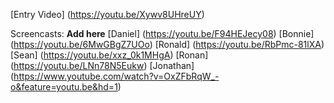 [Entry Video] (https://youtu.be/Xywv8UHreUY)

Screencasts:
**Add here**
[Daniel] (https://youtu.be/F94HEJecy08)
[Bonnie] (https://youtu.be/6MwGBgZ7UOo)
[Ronald] (https://youtu.be/RbPmc-81lXA)
[Sean]   (https://youtu.be/xxz_0k1MHgA)
[Ronan] (https://youtu.be/LNn78N5Eukw)
[Jonathan] (https://www.youtube.com/watch?v=OxZFbRqW_-o&feature=youtu.be&hd=1)
